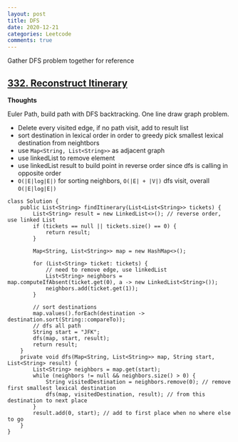 ```yaml
---
layout: post
title: DFS
date: 2020-12-21
categories: Leetcode
comments: true
---
```


Gather DFS problem together for reference

## [332. Reconstruct Itinerary](https://leetcode.com/problems/reconstruct-itinerary/)

**Thoughts**

Euler Path, build path with DFS backtracking. One line draw graph problem.

- Delete every visited edge, if no path visit, add to result list
- sort destination in lexical order in order to greedy pick smallest lexical destination from neightbors
- use `Map<String, List<String>>` as adjacent graph
- use linkedList to remove element
- use linkedList result to build point in reverse order since dfs is calling in opposite order
- `O(|E|log|E|)` for sorting neighbors, `O(|E| + |V|)` dfs visit, overall `O(|E|log|E|)`

```
class Solution {
    public List<String> findItinerary(List<List<String>> tickets) {
        List<String> result = new LinkedList<>(); // reverse order, use linked List
        if (tickets == null || tickets.size() == 0) {
            return result;
        }
        
        Map<String, List<String>> map = new HashMap<>();
    
        for (List<String> ticket: tickets) {
            // need to remove edge, use linkedList
            List<String> neighbors = map.computeIfAbsent(ticket.get(0), a -> new LinkedList<String>());
            neighbors.add(ticket.get(1));
        }
        
        // sort destinations
        map.values().forEach(destination -> destination.sort(String::compareTo));
        // dfs all path
        String start = "JFK";
        dfs(map, start, result);
        return result;
    }
    private void dfs(Map<String, List<String>> map, String start, List<String> result) {
        List<String> neighbors = map.get(start);
        while (neighbors != null && neighbors.size() > 0) {
            String visitedDestination = neighbors.remove(0); // remove first smallest lexical destination
            dfs(map, visitedDestination, result); // from this destination to next place
        }
        result.add(0, start); // add to first place when no where else to go
    }
}
```
